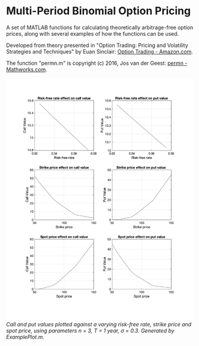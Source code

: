 # Multi-Period Binomial Option Pricing

A set of MATLAB functions for calculating theoretically arbitrage-free option prices, along with several examples of how the functions can be used.

Developed from theory presented in "Option Trading: Pricing and Volatility Strategies and Techniques" by Euan Sinclair: [Option Trading - Amazon.com](http://a.co/d/b3Ki7BV "http://a.co/d/b3Ki7BV").

The function "permn.m" is copyright (c) 2016, Jos van der Geest: [permn - Mathworks.com](https://www.mathworks.com/matlabcentral/fileexchange/7147-permn-v-n-k "https://www.mathworks.com/matlabcentral/fileexchange/7147-permn-v-n-k").

![](/ExamplePlot.png)
*Call and put values plotted against a varying risk-free rate, strike price and spot price, using parameters n = 3, T = 1 year, &#963; = 0.3. Generated by ExamplePlot.m.*
